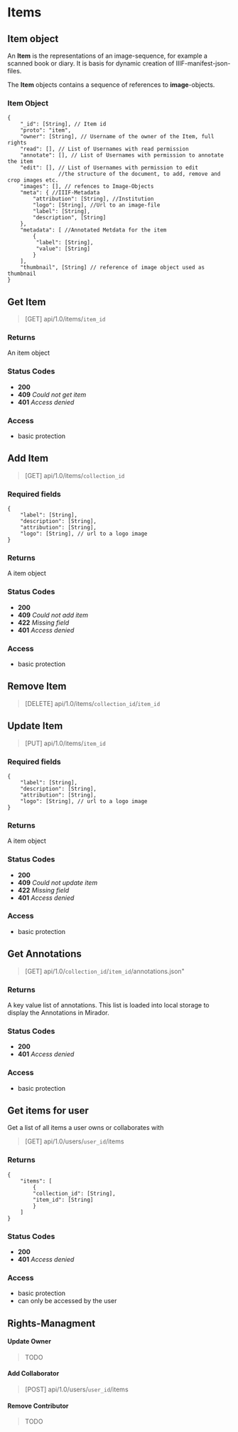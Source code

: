 # Items

## Item object

An **Item** is the  representations of an image-sequence, for example a scanned book or diary. It is basis for dynamic creation of IIIF-manifest-json-files.

The **Item** objects contains a sequence of references to **image**-objects. 

### Item Object

```
{
    "_id": [String], // Item id
    "proto": "item", 
    "owner": [String], // Username of the owner of the Item, full rights
    "read": [], // List of Usernames with read permission
    "annotate": [], // List of Usernames with permission to annotate the item
    "edit": [], // List of Usernames with permission to edit
    			//the structure of the document, to add, remove and crop images etc.
    "images": [], // refences to Image-Objects
    "meta": { //IIIF-Metadata
        "attribution": [String], //Institution
        "logo": [String], //Url to an image-file
        "label": [String],
        "description", [String]
    },
    "metadata": [ //Annotated Metdata for the item
        {
         "label": [String],
         "value": [String]
        }
    ],
    "thumbnail", [String] // reference of image object used as thumbnail
}
```

## Get Item

> [GET] api/1.0/items/`item_id`

### Returns

An item object

### Status Codes

- **200** 
- **409** *Could not get item*
- **401** *Access denied*

### Access

- basic protection

## Add Item

> [GET] api/1.0/items/`collection_id`

### Required fields

```
{
    "label": [String],
    "description": [String],
    "attribution": [String],
    "logo": [String], // url to a logo image
}
```

### Returns 

A item object

### Status Codes

- **200** 
- **409** *Could not add item*
- **422** *Missing field*
- **401** *Access denied*

### Access

- basic protection

## Remove Item

> [DELETE] api/1.0/items/`collection_id`/`item_id`

## Update Item

> [PUT] api/1.0/items/`item_id`

### Required fields

```
{
    "label": [String],
    "description": [String],
    "attribution": [String],
    "logo": [String], // url to a logo image
}
```

### Returns 

A item object

### Status Codes

- **200** 
- **409** *Could not update item*
- **422** *Missing field*
- **401** *Access denied*

### Access

- basic protection

## Get Annotations

> [GET] api/1.0/`collection_id`/`item_id`/annotations.json"

### Returns

A key value list of annotations. This list is loaded into local storage to display the Annotations in Mirador.

### Status Codes

- **200** 
- **401** *Access denied*

### Access

- basic protection



## Get items for user

Get a list of all items a user owns or collaborates with

> [GET] api/1.0/users/`user_id`/items

### Returns

```
{
	"items": [
		{
		"collection_id": [String],
		"item_id": [String]
		}
	]
}
```

### Status Codes

- **200** 
- **401** *Access denied*

### Access

- basic protection
- can only be accessed by the user



## Rights-Managment

#### Update Owner

>TODO

#### Add Collaborator

> [POST] api/1.0/users/`user_id`/items

#### Remove Contributor

> TODO

